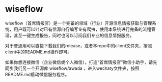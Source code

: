 # wiseflow

wiseflow（首席情报官）是一个完备的领域（行业）开源信息情报获取与管理系统，用户既可以针对已有信源自行编写专有爬虫，使用本系统进行完备的流程管理，甚至一键生成报告，同时也可以订阅我们专业的信息情报服务。

对于普通用可以直接下载我们的release，或者本repo中的client文件夹，按照client中的README.md操作即可。

如果你想连接微信（企业微信或个人微信），打造“首席情报官”微信小助手，请先同步我们另一个开源库 wiseflow/awada ，进入wechaty文件夹，按照README.md启动微信服务程序。
